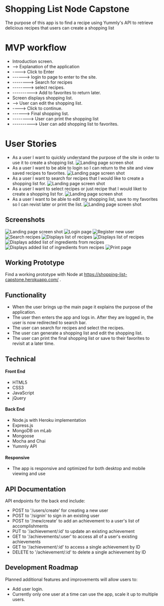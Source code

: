 # Shopping List Node Capstone
The purpose of this app is to find a recipe using Yummly's API to retrieve delicious recipes that users can create a shopping list

# MVP workflow
* Introduction screen.
* --> Explanation of the application
* ----> Click to Enter
* ------> login to page to enter to the site.
* --------> Search for recipes
* --------> select recipes.
* ----------> Add to favorites to return later.
* Screen displays shopping list.
* --> User can edit the shopping list.
* ----> Click to continue.
* ------> Final shopping list.
* --------> User can print the shopping list
* ----------> User can add shopping list to favorites.

# User Stories
* As a user I want to quickly understand the purpose of the site in order to use it to create a shopping list.
![Landing page screen shot](https://github.com/DianeCho/shopping-list-node-capstone/blob/master/github-images/pic1.png)
* As a user I want to be able to login so I can return to the site and view saved recipes to favorites.
![Landing page screen shot](https://github.com/DianeCho/shopping-list-node-capstone/blob/master/github-images/pic2.png)
* As a user I want to search for recipes that I would like to create a shopping list for.
![Landing page screen shot](https://github.com/DianeCho/shopping-list-node-capstone/blob/master/github-images/pic3.png)
* As a user I want to select recipes or just recipe that I would liket to create a shopping list for.
![Landing page screen shot](https://github.com/DianeCho/shopping-list-node-capstone/blob/master/github-images/pic4.png)
* As a user I want to be able to edit my shopping list, save to my favorites so I can revist later or print the list.
![Landing page screen shot](https://github.com/DianeCho/shopping-list-node-capstone/blob/master/github-images/pic5.png)

## Screenshots
![Landing page screen shot](https://github.com/DianeCho/shopping-list-node-capstone/blob/master/github-images/Screenshot1.png)
![Login page](https://github.com/DianeCho/shopping-list-node-capstone/blob/master/github-images/Screenshot2.png)
![Register new user](https://github.com/DianeCho/shopping-list-node-capstone/blob/master/github-images/Screenshot3.png)
![Search recipes](https://github.com/DianeCho/shopping-list-node-capstone/blob/master/github-images/Screenshot4.png)
![Displays list of recipes](https://github.com/DianeCho/shopping-list-node-capstone/blob/master/github-images/Screenshot5.png)
![Displays list of recipes](https://github.com/DianeCho/shopping-list-node-capstone/blob/master/github-images/Screenshot6.png)
![Displays added list of ingredients from recipes](https://github.com/DianeCho/shopping-list-node-capstone/blob/master/github-images/Screenshot7.png)
![Displays added list of ingredients from recipes](https://github.com/DianeCho/shopping-list-node-capstone/blob/master/github-images/Screenshot8.png)
![Print page](https://github.com/DianeCho/shopping-list-node-capstone/blob/master/github-images/Screenshot9.png)

## Working Prototype
Find a working prototype with Node at https://shopping-list-capstone.herokuapp.com/ .

## Functionality
* When the user brings up the main page it explains the purpose of the application.
* The user then enters the app and logs in.  After they are logged in, the user is now redirected to search bar.
* The user can search for recipes and select the recipes.
* The user can generate a shopping list and edit the shopping list.
* The user can print the final shopping list or save to their favorites to revisit at a later time.


## Technical

#### Front End
* HTML5
* CSS3
* JavaScript
* jQuery

#### Back End
* Node.js with Heroku implementation
* Express.js
* MongoDB on mLab
* Mongoose
* Mocha and Chai
* Yummly API

#### Responsive

* The app is responsive and optimized for both desktop and mobile viewing and use


## API Documentation
API endpoints for the back end include:
* POST to '/users/create' for creating a new user
* POST to '/signin' to sign in an existing user
* POST to '/new/create' to add an achievement to a user's list of accomplishments
* PUT to '/achievement/:id' to update an existing achievement
* GET to '/achievements/:user' to access all of a user's existing achievements
* GET to '/achievement/:id' to access a single achievement by ID
* DELETE to '/achievement/:id' to delete a single achievement by ID

## Development Roadmap
Planned additional features and improvements will allow users to:
* Add user login.
* Currently only one user at a time can use the app, scale it up to multiple users.

